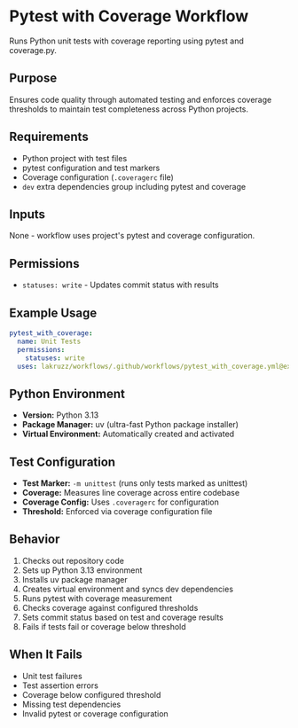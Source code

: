 # Pytest with Coverage Workflow

Runs Python unit tests with coverage reporting using pytest and coverage.py.

## Purpose

Ensures code quality through automated testing and enforces coverage thresholds to maintain test completeness across Python projects.

## Requirements

- Python project with test files
- pytest configuration and test markers
- Coverage configuration (`.coveragerc` file)
- `dev` extra dependencies group including pytest and coverage

## Inputs

None - workflow uses project's pytest and coverage configuration.

## Permissions

- `statuses: write` - Updates commit status with results

## Example Usage

```yaml
pytest_with_coverage:
  name: Unit Tests
  permissions:
    statuses: write
  uses: lakruzz/workflows/.github/workflows/pytest_with_coverage.yml@experimental
```

## Python Environment

- **Version:** Python 3.13
- **Package Manager:** uv (ultra-fast Python package installer)
- **Virtual Environment:** Automatically created and activated

## Test Configuration

- **Test Marker:** `-m unittest` (runs only tests marked as unittest)
- **Coverage:** Measures line coverage across entire codebase
- **Coverage Config:** Uses `.coveragerc` for configuration
- **Threshold:** Enforced via coverage configuration file

## Behavior

1. Checks out repository code
2. Sets up Python 3.13 environment
3. Installs uv package manager
4. Creates virtual environment and syncs dev dependencies
5. Runs pytest with coverage measurement
6. Checks coverage against configured thresholds
7. Sets commit status based on test and coverage results
8. Fails if tests fail or coverage below threshold

## When It Fails

- Unit test failures
- Test assertion errors
- Coverage below configured threshold
- Missing test dependencies
- Invalid pytest or coverage configuration
